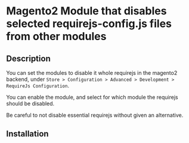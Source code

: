 # Magento2 Module that disables selected requirejs-config.js files from other modules

## Description

 You can set the modules to disable it whole requirejs in the magento2 backend, under `Store > Configuration > Advanced > Development > RequireJs Configuration`.
 
 You can enable the module, and select for which module the requirejs should be disabled.
 
 Be careful to not disable essential requirejs without given an alternative.

## Installation
    
      